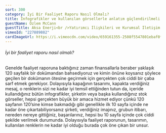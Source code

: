 ```yaml
---
sort: 300
category: İyi Bir Faaliyet Raporu Nasıl Olmalı?
title: İnfografikler ve kullanılan görsellerle anlatım güçlendirilmeli.
guestName: Özlem McCann
guestTitle: Aksa Enerji<br />Yatırımcı İlişkileri ve Kurumsal İletişim Eski Direktörü
vimeoId: "227889882"
cardImageUrl: https://i.vimeocdn.com/video/659161355-2508f5547801ebaf0fb56f39cc029741e19749570a2c9b4900eb3238caa0a4b8-d.jpg?mw=535&mh=301
---
```


###### İyi bir faaliyet raporu nasıl olmalı?

Genelde faaliyet raporuna baktığınız zaman finansallarla beraber yaklaşık 120 sayfalık bir dokümandan bahsediyoruz ve kimin önüne koysanız şöylece geçilen bir dokümanın ötesine geçirmek için gerçekten çok ciddi bir çaba sarf etmek gerekiyor. Dolayısıyla kapağının tasarımı, kapakta verdiğiniz mesaj, o renklerin sizi ne kadar iyi temsil ettiğinden tutun da, içeride kullandığınız bütün infografikler, şirketin veya başka kullandığınız stok görseller, hepsi gerçekten büyük bir amaca hizmet ediyor çünkü 120 sayfanın 120’sine kimse bakmadığı gibi genellikle ilk 10 sayfa içinde ne kadar öne çıkartabiliyorsanız şirketi, verdiğiniz imajınız, grubun itibarı, nereden nereye gittiğiniz, başarılarınız, hepsi bu 10 sayfa içinde çok ciddi şekilde verilmek durumunda. Dolayısıyla faaliyet raporunun, tasarımın, kullanılan renklerin ne kadar iyi olduğu burada çok öne çıkan bir unsur.
